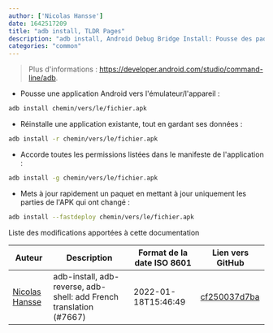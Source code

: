 ```yaml
---
author: ['Nicolas Hansse']
date: 1642517209
title: "adb install, TLDR Pages"
description: "adb install, Android Debug Bridge Install: Pousse des paquets vers une instance d'émulateur Android ou un appareil Android."
categories: "common"
---
```

> Plus d'informations : <https://developer.android.com/studio/command-line/adb>.

- Pousse une application Android vers l'émulateur/l'appareil :

```bash
adb install chemin/vers/le/fichier.apk
```

- Réinstalle une application existante, tout en gardant ses données :

```bash
adb install -r chemin/vers/le/fichier.apk
```

- Accorde toutes les permissions listées dans le manifeste de l'application :

```bash
adb install -g chemin/vers/le/fichier.apk
```

- Mets à jour rapidement un paquet en mettant à jour uniquement les parties de l'APK qui ont changé :

```bash
adb install --fastdeploy chemin/vers/le/fichier.apk
```
Liste des modifications apportées à cette documentation


Auteur | Description | Format de la date ISO 8601 | Lien vers GitHub
------|-----|-----|-----
[Nicolas Hansse](mailto:nico.hansse@gmail.com) | adb-install, adb-reverse, adb-shell: add French translation (#7667) | 2022-01-18T15:46:49 | [cf250037d7ba](https://github.com/tldr-pages/tldr/commit/cf250037d7babaca84dfa993414eb9b722be28f2)

